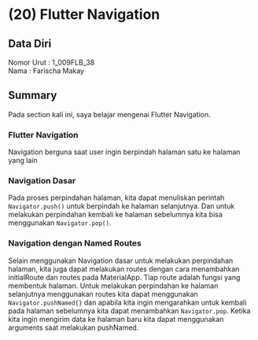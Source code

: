 # (20) Flutter Navigation 
## Data Diri
Nomor Urut : 1_009FLB_38 <br>
Nama : Farischa Makay

## Summary
Pada section kali ini, saya belajar mengenai Flutter Navigation.


### Flutter Navigation
Navigation berguna saat user ingin berpindah halaman satu ke halaman yang lain

### Navigation Dasar
Pada proses perpindahan halaman, kita dapat menuliskan perintah ```Navigator.push()``` untuk berpindah ke halaman selanjutnya. Dan untuk melakukan perpindahan kembali ke halaman sebelumnya kita bisa menggunakan ```Navigator.pop()```. 

### Navigation dengan Named Routes
Selain menggunakan Navigation dasar untuk melakukan perpindahan halaman, kita juga dapat melakukan routes dengan cara menambahkan initialRoute dan routes pada MaterialApp. Tiap route adalah fungsi yang membentuk halaman. Untuk melakukan perpindahan ke halaman selanjutnya menggunakan routes kita dapat menggunakan ```Navigator.pushNamed{}``` dan apabila kita ingin mengarahkan untuk kembali pada halaman sebelumnya kita dapat menambahkan ```Navigator.pop```. Ketika kita ingin mengirim data ke halaman baru kita dapat menggunakan arguments saat melakukan pushNamed.